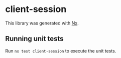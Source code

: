 # client-session

This library was generated with [Nx](https://nx.dev).

## Running unit tests

Run `nx test client-session` to execute the unit tests.
